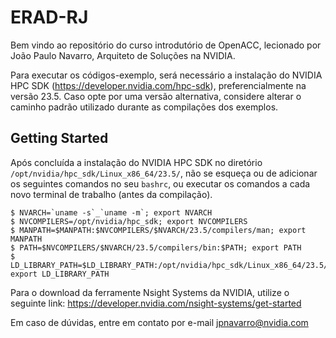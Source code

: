 # ERAD-RJ

Bem vindo ao repositório do curso introdutório de OpenACC, lecionado por João Paulo Navarro, Arquiteto de Soluções na NVIDIA.

Para executar os códigos-exemplo, será necessário a instalação do NVIDIA HPC SDK (https://developer.nvidia.com/hpc-sdk), preferencialmente na versão 23.5. Caso opte por uma versão alternativa, considere alterar o caminho padrão utilizado durante as compilações dos exemplos.

## Getting Started

Após concluída a instalação do NVIDIA HPC SDK no diretório `/opt/nvidia/hpc_sdk/Linux_x86_64/23.5/`, não se esqueça ou de adicionar os seguintes comandos no seu `bashrc`, ou executar os comandos a cada novo terminal de trabalho (antes da compilação).

```
$ NVARCH=`uname -s`_`uname -m`; export NVARCH
$ NVCOMPILERS=/opt/nvidia/hpc_sdk; export NVCOMPILERS
$ MANPATH=$MANPATH:$NVCOMPILERS/$NVARCH/23.5/compilers/man; export MANPATH
$ PATH=$NVCOMPILERS/$NVARCH/23.5/compilers/bin:$PATH; export PATH
$ LD_LIBRARY_PATH=$LD_LIBRARY_PATH:/opt/nvidia/hpc_sdk/Linux_x86_64/23.5/cuda/12.1/lib64/; export LD_LIBRARY_PATH
```
Para o download da ferramente Nsight Systems da NVIDIA, utilize o seguinte link: https://developer.nvidia.com/nsight-systems/get-started

Em caso de dúvidas, entre em contato por e-mail jpnavarro@nvidia.com
